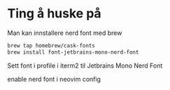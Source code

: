 # Ting å huske på

Man kan innstallere nerd font med brew
```bash
brew tap homebrew/cask-fonts
brew install font-jetbrains-mono-nerd-font
```


Sett font i profile i iterm2 til Jetbrains Mono Nerd Font


enable nerd font i neovim config